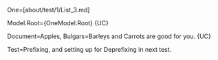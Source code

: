 One=[about/test/1/List_3.md]

Model.Root={OneModel.Root} {UC}

Document=Apples, Bulgars=Barleys and Carrots are good for you. {UC}

Test=Prefixing, and setting up for Deprefixing in next test.